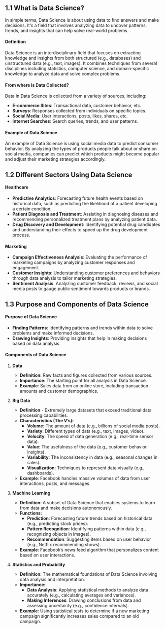 ## 1.1 What is Data Science?
In simple terms, Data Science is about using data to find answers and make decisions. It's a field that involves analyzing data to uncover patterns, trends, and insights that can help solve real-world problems.
#### Definition
Data Science is an interdisciplinary field that focuses on extracting knowledge and insights from both structured (e.g., databases) and unstructured data (e.g., text, images). It combines techniques from several disciplines including statistics, computer science, and domain-specific knowledge to analyze data and solve complex problems.
#### From where is Data Collected?
Data in Data Science is collected from a variety of sources, including:
- **E-commerce Sites**: Transactional data, customer behavior, etc.
- **Surveys**: Responses collected from individuals on specific topics.
- **Social Media**: User interactions, posts, likes, shares, etc.
- **Internet Searches**: Search queries, trends, and user patterns.
#### Example of Data Science
An example of Data Science is using social media data to predict consumer behavior. By analyzing the types of products people talk about or share on social media, companies can predict which products might become popular and adjust their marketing strategies accordingly.

## 1.2 Different Sectors Using Data Science
#### Healthcare
- **Predictive Analytics**: Forecasting future health events based on historical data, such as predicting the likelihood of a patient developing a certain condition.
- **Patient Diagnosis and Treatment**: Assisting in diagnosing diseases and recommending personalized treatment plans by analyzing patient data.
- **Drug Discovery and Development**: Identifying potential drug candidates and understanding their effects to speed up the drug development process.
#### Marketing
- **Campaign Effectiveness Analysis**: Evaluating the performance of marketing campaigns by analyzing customer responses and engagement.
- **Customer Insights**: Understanding customer preferences and behaviors through data analysis to tailor marketing strategies.
- **Sentiment Analysis**: Analyzing customer feedback, reviews, and social media posts to gauge public sentiment towards products or brands.

## 1.3 Purpose and Components of Data Science
#### Purpose of Data Science
- **Finding Patterns**: Identifying patterns and trends within data to solve problems and make informed decisions.
- **Drawing Insights**: Providing insights that help in making decisions based on data analysis.
#### Components of Data Science
1. **Data**
   - **Definition**: Raw facts and figures collected from various sources.
   - **Importance**: The starting point for all analysis in Data Science.
   - **Example**: Sales data from an online store, including transaction amounts and customer demographics.

2. **Big Data**
   - **Definition** - Extremely large datasets that exceed traditional data processing capabilities.
   - **Characteristics (The V’s):**
     - **Volume**: The amount of data (e.g., billions of social media posts).
     - **Variety**: Different types of data (e.g., text, images, video).
     - **Velocity**: The speed of data generation (e.g., real-time sensor data).
     - **Value**: The usefulness of the data (e.g., customer behavior insights).
     - **Variability**: The inconsistency in data (e.g., seasonal changes in sales).
     - **Visualization**: Techniques to represent data visually (e.g., dashboards).
   - **Example**: Facebook handles massive volumes of data from user interactions, posts, and messages.

1. **Machine Learning**
   - **Definition**: A subset of Data Science that enables systems to learn from data and make decisions autonomously.
   - **Functions:**
     - **Prediction**: Forecasting future trends based on historical data (e.g., predicting stock prices).
     - **Pattern Recognition**: Identifying patterns within data (e.g., recognizing objects in images).
     - **Recommendation**: Suggesting items based on user behavior (e.g., Netflix recommending shows).
   - **Example**: Facebook’s news feed algorithm that personalizes content based on user interactions.

2. **Statistics and Probability**
   - **Definition**: The mathematical foundations of Data Science involving data analysis and interpretation.
   - **Importance:**
     - **Data Analysis**: Applying statistical methods to analyze data accurately (e.g., calculating averages and variances).
     - **Making Inferences**: Drawing conclusions from data and assessing uncertainty (e.g., confidence intervals).
   - **Example**: Using statistical tests to determine if a new marketing campaign significantly increases sales compared to an old campaign.
